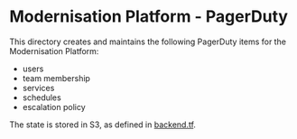 # Modernisation Platform - PagerDuty

This directory creates and maintains the following PagerDuty items for the Modernisation Platform:

  - users
  - team membership
  - services
  - schedules
  - escalation policy

The state is stored in S3, as defined in [backend.tf](backend.tf).
